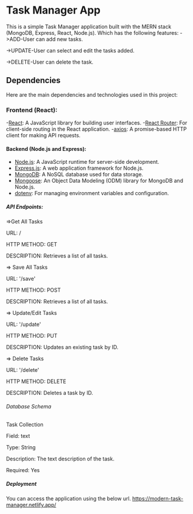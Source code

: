 # Task Manager App
This is a simple Task Manager application built with the MERN stack (MongoDB, Express, React, Node.js).
Which has the following features: 
->ADD-User can add new tasks.

->UPDATE-User can select and edit the tasks added.

->DELETE-User can delete the task.



## Dependencies
Here are the main dependencies and technologies used in this project:

### Frontend (React):
-[React](https://reactjs.org/): A JavaScript library for building user interfaces.
-[React Router](https://reactrouter.com/): For client-side routing in the React application.
-[axios](https://github.com/axios/axios): A promise-based HTTP client for making API requests.

#### Backend (Node.js and Express):
- [Node.js](https://nodejs.org/): A JavaScript runtime for server-side development.
- [Express.js](https://expressjs.com/): A web application framework for Node.js.
- [MongoDB](https://www.mongodb.com/): A NoSQL database used for data storage.
- [Mongoose](https://mongoosejs.com/): An Object Data Modeling (ODM) library for MongoDB and Node.js.
- [dotenv](https://www.npmjs.com/package/dotenv): For managing environment variables and configuration.

##### API Endpoints:

=>Get All Tasks

URL: /

HTTP METHOD: GET

DESCRIPTION: Retrieves a list of all tasks.


=> Save All Tasks

URL: '/save'

HTTP METHOD: POST

DESCRIPTION: Retrieves a list of all tasks.


=> Update/Edit Tasks

URL: '/update'

HTTP METHOD: PUT

DESCRIPTION: Updates an existing task by ID.


=> Delete Tasks

URL: '/delete'

HTTP METHOD: DELETE

DESCRIPTION: Deletes a task by ID.


###### Database Schema

Task Collection

Field: text

Type: String

Description: The text description of the task.

Required: Yes


##### Deployment

You can access the application using the below url.
https://modern-task-manager.netlify.app/
